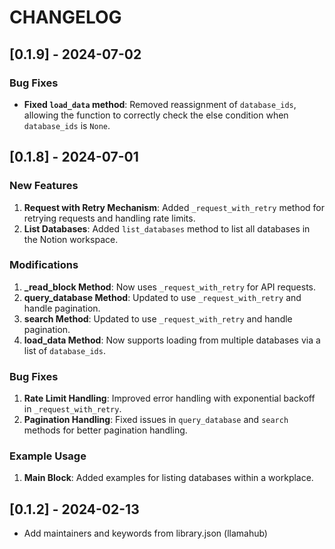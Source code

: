 # CHANGELOG

## [0.1.9] - 2024-07-02

### Bug Fixes

- **Fixed `load_data` method**: Removed reassignment of `database_ids`, allowing the function to correctly check the else condition when `database_ids` is `None`.

## [0.1.8] - 2024-07-01

### New Features

1. **Request with Retry Mechanism**: Added `_request_with_retry` method for retrying requests and handling rate limits.
2. **List Databases**: Added `list_databases` method to list all databases in the Notion workspace.

### Modifications

1. **\_read_block Method**: Now uses `_request_with_retry` for API requests.
2. **query_database Method**: Updated to use `_request_with_retry` and handle pagination.
3. **search Method**: Updated to use `_request_with_retry` and handle pagination.
4. **load_data Method**: Now supports loading from multiple databases via a list of `database_ids`.

### Bug Fixes

1. **Rate Limit Handling**: Improved error handling with exponential backoff in `_request_with_retry`.
2. **Pagination Handling**: Fixed issues in `query_database` and `search` methods for better pagination handling.

### Example Usage

1. **Main Block**: Added examples for listing databases within a workplace.

## [0.1.2] - 2024-02-13

- Add maintainers and keywords from library.json (llamahub)
